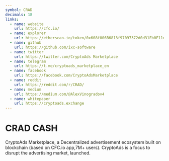 ```yaml
---
symbol: CRAD
decimals: 18
links:
  - name: website
    url: https://cfc.io/
  - name: explorer
    url: https://etherscan.io/token/0x608f006B6813f97097372d0d31Fb0F11d1CA3E4e
  - name: github
    url: https://github.com/ixc-software
  - name: twitter
    url: https://twitter.com/CryptoAds Marketplace
  - name: telegram
    url: https://t.me/cryptoads_marketplace_en
  - name: facebook
    url: https://facebook.com/CryptoAdsMarketplace
  - name: reddit
    url: https://reddit.com/r/CRAD/
  - name: medium
    url: https://medium.com/@AlexVinogradov4
  - name: whitepaper
    url: https://cryptoads.exchange
---
```


# CRAD CASH

CryptoAds Marketplace, a Decentralized advertisement ecosystem built on blockchain (based on CFC.io app,7M+ users). CryptoAds is a focus to disrupt the advertising market, launched.

